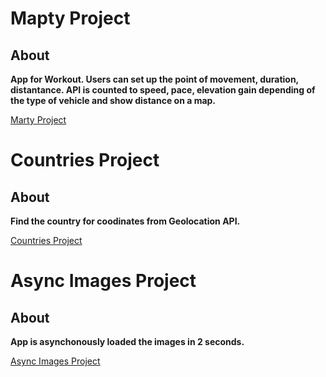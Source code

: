 # Mapty Project

## About

**App for Workout. Users can set up the point of movement, duration, distantance. API is counted to speed, pace, elevation gain depending of the type of vehicle and show distance on a map.**

[Marty Project](https://charleswein.github.io/course-js-jonas/Mapty/)
# Countries Project

## About

**Find the country for coodinates from Geolocation API.**

[Countries Project](https://charleswein.github.io/course-js-jonas/Countries/)

# Async Images Project

## About

**App is asynchonously loaded the images in 2 seconds.**

[Async Images Project](https://charleswein.github.io/course-js-jonas/)
